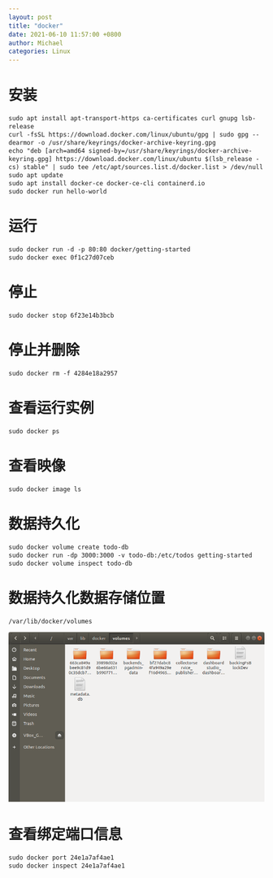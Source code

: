 ```yaml
---
layout: post
title: "docker"
date: 2021-06-10 11:57:00 +0800
author: Michael
categories: Linux
---
```


# 安装
	sudo apt install apt-transport-https ca-certificates curl gnupg lsb-release
	curl -fsSL https://download.docker.com/linux/ubuntu/gpg | sudo gpg --dearmor -o /usr/share/keyrings/docker-archive-keyring.gpg
	echo "deb [arch=amd64 signed-by=/usr/share/keyrings/docker-archive-keyring.gpg] https://download.docker.com/linux/ubuntu $(lsb_release -cs) stable" | sudo tee /etc/apt/sources.list.d/docker.list > /dev/null
	sudo apt update
	sudo apt install docker-ce docker-ce-cli containerd.io
	sudo docker run hello-world


# 运行
	sudo docker run -d -p 80:80 docker/getting-started
	sudo docker exec 0f1c27d07ceb

# 停止
	sudo docker stop 6f23e14b3bcb

# 停止并删除
	sudo docker rm -f 4284e18a2957

# 查看运行实例
	sudo docker ps

# 查看映像
	sudo docker image ls

# 数据持久化
	sudo docker volume create todo-db
	sudo docker run -dp 3000:3000 -v todo-db:/etc/todos getting-started
	sudo docker volume inspect todo-db

# 数据持久化数据存储位置
	/var/lib/docker/volumes

![日志文件夹](/assets/smartot/dockervolume.png) 

# 查看绑定端口信息
	sudo docker port 24e1a7af4ae1
	sudo docker inspect 24e1a7af4ae1
